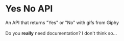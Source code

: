 # Yes No API
An API that returns "Yes" or "No" with gifs from Giphy<br><br>Do you <strong>really</strong> need documentation? I don't think so...
